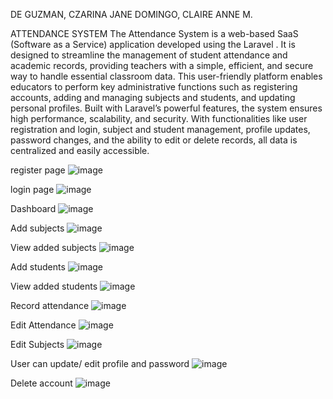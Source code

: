 DE GUZMAN, CZARINA JANE
DOMINGO, CLAIRE ANNE M.

ATTENDANCE SYSTEM
The Attendance System is a web-based SaaS (Software as a Service) application developed using the Laravel . It is designed to streamline the management of student attendance and academic records, providing teachers with a simple, efficient, and secure way to handle essential classroom data.
This user-friendly platform enables educators to perform key administrative functions such as registering accounts, adding and managing subjects and students, and updating personal profiles. Built with Laravel’s powerful features, the system ensures high performance, scalability, and security.
With functionalities like user registration and login, subject and student management, profile updates, password changes, and the ability to edit or delete records, all data is centralized and easily accessible. 


register page
![image](https://github.com/user-attachments/assets/74c3fede-37ab-48fe-9a84-6d6aa6623669)


login page
![image](https://github.com/user-attachments/assets/c36b500a-084f-4be9-839c-893f884b32b6)


Dashboard
![image](https://github.com/user-attachments/assets/fb4fbd15-7f4a-4f5d-876a-76557d632085)


Add subjects
![image](https://github.com/user-attachments/assets/f7975321-8ee4-4683-aad5-66853641b829)


View added subjects
![image](https://github.com/user-attachments/assets/653c31ff-f2f0-4174-a47e-eea123716ad6)


Add students
![image](https://github.com/user-attachments/assets/cf5f66a4-78df-494b-aead-d0007e66337e)


View added students
![image](https://github.com/user-attachments/assets/dd205dc5-8b9c-432d-ac33-a7fa0f8ed155)



Record attendance
![image](https://github.com/user-attachments/assets/73b24cb8-9c94-4e2d-9cd3-3ccfbf7ca74c)



Edit Attendance
![image](https://github.com/user-attachments/assets/5f4936df-e0a0-4cf3-89e6-827dd36bd965)


Edit Subjects
![image](https://github.com/user-attachments/assets/b24aa63e-6c46-4b3c-9e14-0c25de4498de)


User can update/ edit profile and password
![image](https://github.com/user-attachments/assets/b86b6879-fc80-4e60-be60-3cbef7095f80)


Delete account
![image](https://github.com/user-attachments/assets/f20a13bd-17f7-4325-a918-4db5ebafd19a)



